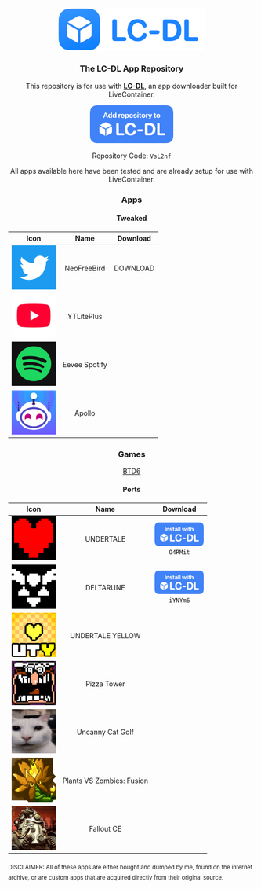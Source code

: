 <div align="center">
  <img src="assets/logo.png" width="300">
  <h3>The LC-DL App Repository</h3>
  
<p>This repository is for use with <a href="https://lc-dl.github.io"><b>LC-DL</b></a>, an app downloader built for LiveContainer.</p>

<a href ="https://tinyurl.com/bpu5ubk8"><img src="assets/repo.png" width="170"></a><br>

Repository Code: `VsL2nf`<br>

All apps available here have been tested and are already setup for use with LiveContainer.

<h3>Apps</h3>

<h4>Tweaked</h4>

|                        **Icon**                        |    **Name**   | **Download** |
|:------------------------------------------------------:|:-------------:|:------------:|
|    <img src=icons/com.atebits.Tweetie2.png width=90>   |  NeoFreeBird  |   DOWNLOAD   |
|   <img src=icons/com.google.ios.youtube.png width=90>  |   YTLitePlus  |              |
| <img src=icons/com.spotify.client.png width=90>        | Eevee Spotify |              |
| <img src=icons/com.christianselig.Apollo.png width=90> | Apollo        |              |

<h3>Games</h3>
<a href="shortcuts://run-shortcut?name=LC-DL&input=[lcdl://eSsWmj]">BTD6</a>
<h4>Ports</h4>

|                          **Icon**                          |          **Name**         |                                    **Download**                                    |
|:----------------------------------------------------------:|:-------------------------:|:----------------------------------------------------------------------------------:|
|    <img src=icons/com.jockeholm.undertale.png width=90>    |         UNDERTALE         | [<img src=assets/install.png width=100>](https://tinyurl.com/25d8x9bt)<br>`O4RMit` |
|    <img src=icons/com.jockeholm.deltarune.png width=90>    |         DELTARUNE         |      [<img src=assets/install.png width=100>](https://tinyurl.com)<br>`iYNYm6`     |
|        <img src=icons/com.atesquik.uty.png width=90>       |      UNDERTALE YELLOW     |                                                                                    |
|    <img src=icons/com.atesquik.pizzatower.png width=90>    |        Pizza Tower        |                                                                                    |
|        <img src=icons/con.TDMbest.UCG.png width=90>        |      Uncanny Cat Golf     |                                                                                    |
| <img src=icons/com.GLESign.PlantsVsZombiesRH.png width=90> | Plants VS Zombies: Fusion |                                                                                    |
|   <img src=icons/com.alexbatalov.fallout-ce.png width=90>  |         Fallout CE        |                                                                                    |

</div>
<sub>DISCLAIMER: All of these apps are either bought and dumped by me, found on the internet archive, or are custom apps that are acquired directly from their original source. </sub>
